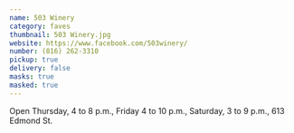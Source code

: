 ```yaml
---
name: 503 Winery
category: faves
thumbnail: 503 Winery.jpg
website: https://www.facebook.com/503winery/
number: (816) 262-3310
pickup: true
delivery: false
masks: true
masked: true
---
```


Open Thursday, 4 to 8 p.m., Friday 4 to 10 p.m., Saturday, 3 to 9 p.m., 613 Edmond St.
